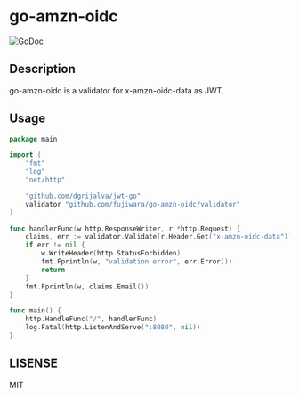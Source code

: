 # go-amzn-oidc

[![GoDoc](https://godoc.org/github.com/fujiwara/go-amzn-oidc/validator?status.svg)](https://godoc.org/github.com/fujiwara/go-amzn-oidc/validator)

## Description

go-amzn-oidc is a validator for x-amzn-oidc-data as JWT.

## Usage

```go
package main

import (
	"fmt"
	"log"
	"net/http"

	"github.com/dgrijalva/jwt-go"
	validator "github.com/fujiwara/go-amzn-oidc/validator"
)

func handlerFunc(w http.ResponseWriter, r *http.Request) {
	claims, err := validator.Validate(r.Header.Get("x-amzn-oidc-data"))
	if err != nil {
		w.WriteHeader(http.StatusForbidden)
		fmt.Fprintln(w, "validation error", err.Error())
		return
	}
	fmt.Fprintln(w, claims.Email())
}

func main() {
	http.HandleFunc("/", handlerFunc)
	log.Fatal(http.ListenAndServe(":8080", nil))
}
```

## LISENSE

MIT
